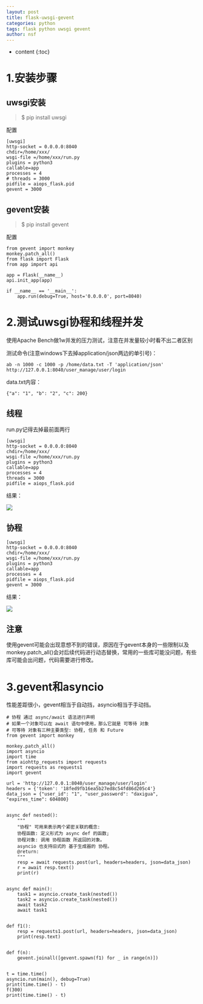 ```yaml
---
layout: post
title: flask-uwsgi-gevent
categories: python
tags: flask python uwsgi gevent
author: nsf
---
```


* content
{:toc}



# 1.安装步骤

## uwsgi安装

> $ pip install uwsgi

配置

```
[uwsgi]
http-socket = 0.0.0.0:8040
chdir=/home/xxx/
wsgi-file =/home/xxx/run.py
plugins = python3
callable=app
processes = 4
# threads = 3000
pidfile = aiops_flask.pid
gevent = 3000
```

## gevent安装

> $ pip install gevent

配置

```
from gevent import monkey
monkey.patch_all()
from flask import Flask
from app import api

app = Flask(__name__)
api.init_app(app)

if __name__ == '__main__':
    app.run(debug=True, host='0.0.0.0', port=8040)
```

# 2.测试uwsgi协程和线程并发

使用Apache Bench做1w并发的压力测试，注意在并发量较小时看不出二者区别

测试命令(注意windows下去掉application/json两边的单引号)：

```
ab -n 1000 -c 1000 -p /home/data.txt -T 'application/json' http://127.0.0.1:8040/user_manage/user/login
```

data.txt内容：

```
{"a": "1", "b": "2", "c": 200}
```

## 线程

run.py记得去掉最前面两行

```
[uwsgi]
http-socket = 0.0.0.0:8040
chdir=/home/xxx/
wsgi-file =/home/xxx/run.py
plugins = python3
callable=app
processes = 4
threads = 3000
pidfile = aiops_flask.pid
```

结果：

![](https://cdn.jsdelivr.net/gh/nsf-github/tdxlj.github.io@master/_posts/image/2021-04-13-flask-uwsgi-gevent-demo2.png)

## 协程

```
[uwsgi]
http-socket = 0.0.0.0:8040
chdir=/home/xxx/
wsgi-file =/home/xxx/run.py
plugins = python3
callable=app
processes = 4
pidfile = aiops_flask.pid
gevent = 3000
```

结果：

![](https://cdn.jsdelivr.net/gh/nsf-github/tdxlj.github.io@master/_posts/image/2021-04-13-flask-uwsgi-gevent-demo1.png)

## 注意

使用gevent可能会出现意想不到的错误，原因在于gevent本身的一些限制以及monkey.patch_all()会对后续代码进行动态替换，常用的一些库可能没问题，有些库可能会出问题，代码需要进行修改。

# 3.gevent和asyncio

性能差距很小，gevent相当于自动挡，asyncio相当于手动挡。

```
# 协程 通过 async/await 语法进行声明
# 如果一个对象可以在 await 语句中使用，那么它就是 可等待 对象
# 可等待 对象有三种主要类型: 协程, 任务 和 Future
from gevent import monkey

monkey.patch_all()
import asyncio
import time
from aiohttp_requests import requests
import requests as requests1
import gevent

url = 'http://127.0.0.1:8040/user_manage/user/login'
headers = {'token': '18fed9fb16ea5b27ed8c54fd86d205c4'}
data_json = {"user_id": "1", "user_password": "daxigua", "expires_time": 604800}


async def nested():
    """
    "协程" 可用来表示两个紧密关联的概念:
    协程函数: 定义形式为 async def 的函数;
    协程对象: 调用 协程函数 所返回的对象。
    asyncio 也支持旧式的 基于生成器的 协程。
    @return:
    """
    resp = await requests.post(url, headers=headers, json=data_json)
    r = await resp.text()
    print(r)


async def main():
    task1 = asyncio.create_task(nested())
    task2 = asyncio.create_task(nested())
    await task2
    await task1


def f1():
    resp = requests1.post(url, headers=headers, json=data_json)
    print(resp.text)


def f(n):
    gevent.joinall([gevent.spawn(f1) for _ in range(n)])


t = time.time()
asyncio.run(main(), debug=True)
print(time.time() - t)
f(300)
print(time.time() - t)
```

